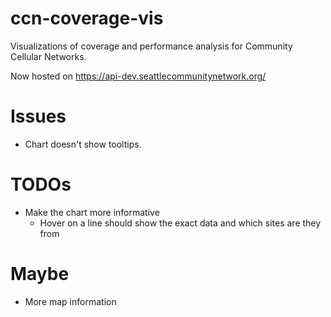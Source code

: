 # ccn-coverage-vis

Visualizations of coverage and performance analysis for Community Cellular Networks.

Now hosted on https://api-dev.seattlecommunitynetwork.org/

# Issues
- Chart doesn't show tooltips. 

# TODOs
- Make the chart more informative
  - Hover on a line should show the exact data and which sites are they from

# Maybe
- More map information
